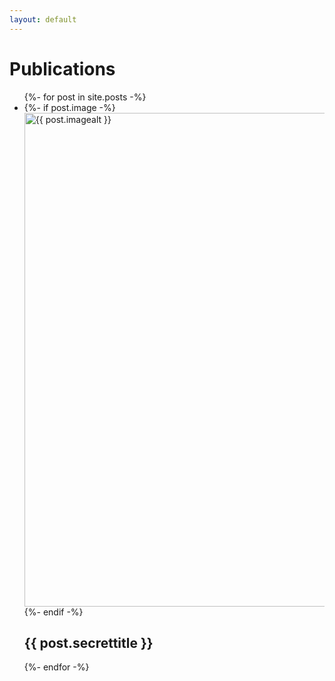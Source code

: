 ```yaml
---
layout: default
---
```

<a>
  <h1 class="postborder">
  Publications
  </h1>
</a>
<ul class="list-1">
  {%- for post in site.posts -%}
    <li>
      {%- if post.image -%}
        <a href="{{ post.url | relative_url }}">
          <img src="{{- post.image | relative_url -}}" 
               alt="{{ post.imagealt }}" 
               width="790"
          >
        </a>
      {%- endif -%}
        <h2 class="postborder">
            {{ post.secrettitle }}
        </h2>
    </li>
  {%- endfor -%}
</ul>